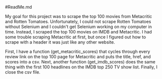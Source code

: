 #ReadMe.md

My goal for this project was to scrape the top 100 movies from Metacritic and Rotten Tomatoes. Unfortunately,
I could not scrape Rotten Tomatoes without Selenium and I couldn't get Selenium working on my computer in time.
Instead, I scraped the top 100 movies on IMDB and Metacritic. I had some trouble scraping Metacritic at first,
but once I figured out how to scrape with a header it was just like any other website.

First, I have a function (get_metacritic_scores) that cycles through every review link on the top 100 page for
Metacritic and puts the title, href, and scores into a csv. Next, another function (get_imdb_scores) does the same
thing with the first 100 headlines on the IMDB top 250 TV show list. Finally, I close the csv file.